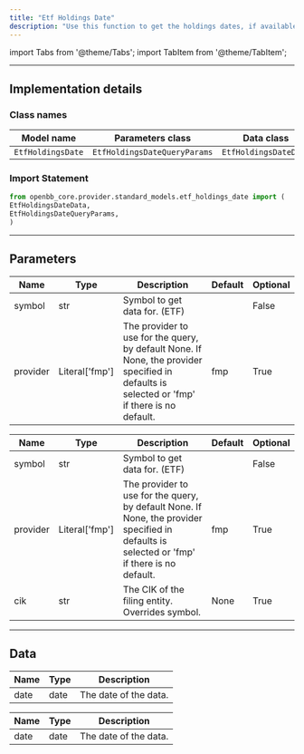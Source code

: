 ```yaml
---
title: "Etf Holdings Date"
description: "Use this function to get the holdings dates, if available"
---
```


<!-- markdownlint-disable MD012 MD031 MD033 -->

import Tabs from '@theme/Tabs';
import TabItem from '@theme/TabItem';

---

## Implementation details

### Class names

| Model name | Parameters class | Data class |
| ---------- | ---------------- | ---------- |
| `EtfHoldingsDate` | `EtfHoldingsDateQueryParams` | `EtfHoldingsDateData` |

### Import Statement

```python
from openbb_core.provider.standard_models.etf_holdings_date import (
EtfHoldingsDateData,
EtfHoldingsDateQueryParams,
)
```

---

## Parameters

<Tabs>

<TabItem value='standard' label='standard'>

| Name | Type | Description | Default | Optional |
| ---- | ---- | ----------- | ------- | -------- |
| symbol | str | Symbol to get data for. (ETF) |  | False |
| provider | Literal['fmp'] | The provider to use for the query, by default None. If None, the provider specified in defaults is selected or 'fmp' if there is no default. | fmp | True |
</TabItem>

<TabItem value='fmp' label='fmp'>

| Name | Type | Description | Default | Optional |
| ---- | ---- | ----------- | ------- | -------- |
| symbol | str | Symbol to get data for. (ETF) |  | False |
| provider | Literal['fmp'] | The provider to use for the query, by default None. If None, the provider specified in defaults is selected or 'fmp' if there is no default. | fmp | True |
| cik | str | The CIK of the filing entity. Overrides symbol. | None | True |
</TabItem>

</Tabs>

---

## Data

<Tabs>

<TabItem value='standard' label='standard'>

| Name | Type | Description |
| ---- | ---- | ----------- |
| date | date | The date of the data. |
</TabItem>

<TabItem value='fmp' label='fmp'>

| Name | Type | Description |
| ---- | ---- | ----------- |
| date | date | The date of the data. |
</TabItem>

</Tabs>

